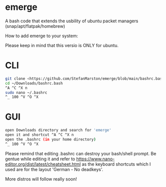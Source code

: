 # emerge
A bash code that extends the usbility of ubuntu packet managers (snap/apt/flatpak/homebrew)

How to add emerge to your system:

Please keep in mind that this versio is ONLY for ubuntu.

# CLI
```bash
git clone <https://github.com/StefanMarston/emerge/blob/main/bashrc.bash>
cd ~/Downloads/bashrc.bash
^A ^C ^X n
sudo nano ~/.bashrc
^_ 100 ^V ^O ^X
```
# GUI
```bash
open Downloads directory and search for 'emerge'
open it and shortcut ^A ^C ^X n
open the .bashrc (in your home directory)
^_ 100 ^V ^O ^X
```

Please remind that editing .bashrc can destroy your bash/shell prompt. Be gentue while editing it and refer to https://www.nano-editor.org/dist/latest/cheatsheet.html as the keyboard shortcuts which I used are for the layout 'German - No deadkeys'.

More distros will follow really soon!
